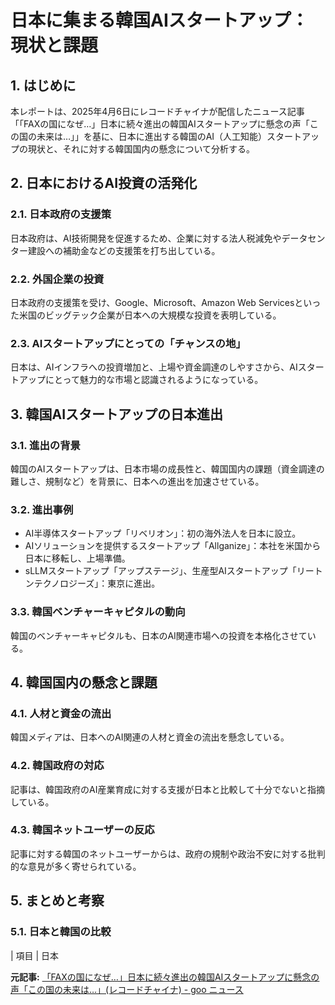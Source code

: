 # 日本に集まる韓国AIスタートアップ：現状と課題

## 1. はじめに

本レポートは、2025年4月6日にレコードチャイナが配信したニュース記事「「FAXの国になぜ…」日本に続々進出の韓国AIスタートアップに懸念の声「この国の未来は…」」を基に、日本に進出する韓国のAI（人工知能）スタートアップの現状と、それに対する韓国国内の懸念について分析する。

## 2. 日本におけるAI投資の活発化

### 2.1. 日本政府の支援策

日本政府は、AI技術開発を促進するため、企業に対する法人税減免やデータセンター建設への補助金などの支援策を打ち出している。

### 2.2. 外国企業の投資

日本政府の支援策を受け、Google、Microsoft、Amazon Web Servicesといった米国のビッグテック企業が日本への大規模な投資を表明している。

### 2.3. AIスタートアップにとっての「チャンスの地」

日本は、AIインフラへの投資増加と、上場や資金調達のしやすさから、AIスタートアップにとって魅力的な市場と認識されるようになっている。

## 3. 韓国AIスタートアップの日本進出

### 3.1. 進出の背景

韓国のAIスタートアップは、日本市場の成長性と、韓国国内の課題（資金調達の難しさ、規制など）を背景に、日本への進出を加速させている。

### 3.2. 進出事例

* AI半導体スタートアップ「リベリオン」：初の海外法人を日本に設立。
* AIソリューションを提供するスタートアップ「Allganize」：本社を米国から日本に移転し、上場準備。
* sLLMスタートアップ「アップステージ」、生産型AIスタートアップ「リートンテクノロジーズ」：東京に進出。

### 3.3. 韓国ベンチャーキャピタルの動向

韓国のベンチャーキャピタルも、日本のAI関連市場への投資を本格化させている。

## 4. 韓国国内の懸念と課題

### 4.1. 人材と資金の流出

韓国メディアは、日本へのAI関連の人材と資金の流出を懸念している。

### 4.2. 韓国政府の対応

記事は、韓国政府のAI産業育成に対する支援が日本と比較して十分でないと指摘している。

### 4.3. 韓国ネットユーザーの反応

記事に対する韓国のネットユーザーからは、政府の規制や政治不安に対する批判的な意見が多く寄せられている。

## 5. まとめと考察

### 5.1. 日本と韓国の比較

| 項目 | 日本 

**元記事:** [「FAXの国になぜ…」日本に続々進出の韓国AIスタートアップに懸念の声「この国の未来は…」(レコードチャイナ) - goo ニュース](https://news.goo.ne.jp/article/recordchina/business/recordchina-RC_951154.html)